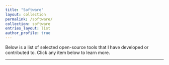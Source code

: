 ```yaml
---
title: "Software"
layout: collection
permalink: /software/
collection: software
entries_layout: list
author_profile: true
---
```


Below is a list of selected open-source tools that I have developed or contributed to.
Click any item below to learn more.

<hr>

